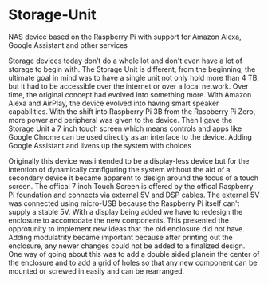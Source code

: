 # Storage-Unit
NAS device based on the Raspberry Pi with support for Amazon Alexa, Google Assistant and other services


Storage devices today don’t do a whole lot and don't even have a lot of storage to begin with. The Storage Unit is different, from the beginning, the ultimate goal in mind was to have a single unit not only hold more than 4 TB, but it had to be accessible over the internet or over a local network. Over time, the original concept had evolved into something more. With Amazon Alexa and AirPlay, the device evolved into having smart speaker capabilities. With the shift into Raspberry Pi 3B from the Raspberry Pi Zero, more power and peripheral was given to the device. Then I gave the Storage Unit a 7 inch touch screen which means controls and apps like Google Chrome can be used directly as an interface to the device. Adding Google Assistant and livens up the system with choices

Originally this device was intended to be a display-less device but for the intention of dynamically configuring the system without the aid of a secondary device it became apparent to design around the focus of a touch screen. The offical 7 inch Touch Screen is offered by the offical Raspberry Pi foundation and connects via external 5V and DSP cables. The external 5V was connected using micro-USB because the Raspberry Pi itself can't supply a stable 5V. With a display being added we have to redesign the enclosure to accomodate the new components. This presented the opprotunity to implement new ideas that the old enclosure did not have. Adding modulatrity became important because after printing out the enclosure, any newer changes could not be added to a finalized design. One way of going about this was to add a double sided planein the center of the enclosure and to add a grid of holes so that any new component can be mounted or screwed in easily and can be rearranged.  

